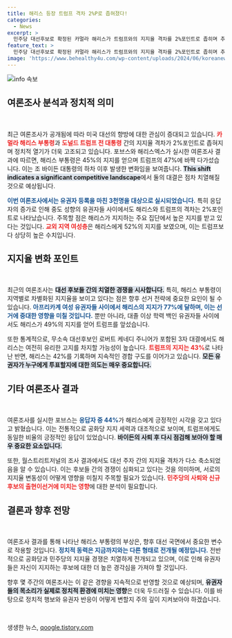 ```yaml
---
title: 해리스 등장 트럼프 격차 2%P로 좁혀졌다!
categories:
  - News
excerpt: >
  민주당 대선후보로 확정된 카멀라 해리스가 트럼프와의 지지율 격차를 2%포인트로 좁히며 추격하고 있습니다. 최근 여론조사에서 해리스는 교외 여성을 비롯한 핵심 표밭에서 우세를 보이며, 대선 경합주에서도 박빙의 승부를 이어가고 있습니다. 클릭해서 더 자세한 내용을 확인하세요!
feature_text: >
  민주당 대선후보로 확정된 카멀라 해리스가 트럼프와의 지지율 격차를 2%포인트로 좁히며 추격하고 있습니다. 최근 여론조사에서 해리스는 교외 여성을 비롯한 핵심 표밭에서 우세를 보이며, 대선 경합주에서도 박빙의 승부를 이어가고 있습니다. 클릭해서 더 자세한 내용을 확인하세요!
image: 'https://www.behealthy4u.com/wp-content/uploads/2024/06/koreanews.jpg'
---
```


<p><img src="https://www.behealthy4u.com/wp-content/uploads/2024/06/koreanews.jpg" alt="info 속보" /></p>

<h2 data-ke-size="size26">여론조사 분석과 정치적 의미</h2>

<p data-ke-size="size16">&nbsp;</p>

<p>최근 여론조사가 공개됨에 따라 미국 대선의 향방에 대한 관심이 증대되고 있습니다. <b><span style="color: #ee2323;">카멀라 해리스 부통령</span></b>과 <b><span style="color: #ee2323;">도널드 트럼프 전 대통령</span></b> 간의 지지율 격차가 2%포인트로 좁혀지며 정치적 열기가 더욱 고조되고 있습니다. 포브스와 해리스엑스가 실시한 여론조사 결과에 따르면, 해리스 부통령은 45%의 지지를 얻으며 트럼프의 47%에 바짝 다가섰습니다. 이는 조 바이든 대통령의 하차 이후 발생한 변화임을 보여줍니다. <b><span style="background-color: #21538527;">This shift indicates a significant competitive landscape</span></b>에서 둘의 대결은 점차 치열해질 것으로 예상됩니다. </p>

<p><b><span style="color: #1a5490;">이번 여론조사에서는 유권자 등록을 마친 3천명을 대상으로 실시되었습니다.</span></b> 특히 응답자의 증가로 인해 중도 성향의 유권자들 사이에서도 해리스와 트럼프의 격차는 2%포인트로 나타났습니다. 주목할 점은 해리스가 지지하는 주요 집단에서 높은 지지를 받고 있다는 것입니다. <b><span style="color: #ee2323;">교외 지역 여성층</span></b>은 해리스에게 52%의 지지를 보였으며, 이는 트럼프보다 상당히 높은 수치입니다.</p>

<h2 data-ke-size="size26">지지율 변화 포인트</h2>

<p data-ke-size="size16">&nbsp;</p>

<p>최근의 여론조사는 <b><span style="background-color: #21538527;">대선 후보들 간의 치열한 경쟁을 시사합니다.</span></b> 특히, 해리스 부통령이 지역별로 차별화된 지지율을 보이고 있다는 점은 향후 선거 전략에 중요한 요인이 될 수 있습니다. <b><span style="color: #1a5490;">아프리카계 여성 유권자들 사이에서 해리스의 지지가 77%에 달하며, 이는 선거에 중대한 영향을 미칠 것입니다.</span></b> 뿐만 아니라, 대졸 이상 학력 백인 유권자들 사이에서도 해리스가 49%의 지지를 얻어 트럼프를 앞섰습니다.</p>

<p>또한 통계적으로, 무소속 대선후보인 로버트 케네디 주니어가 포함된 3자 대결에서도 해리스는 여전히 유리한 고지를 차지할 가능성이 높습니다. <b><span style="color: #ee2323;">트럼프의 지지는 43%</span></b>로 나타난 반면, 해리스는 42%를 기록하며 지속적인 경합 구도를 이어가고 있습니다. <b><span style="background-color: #21538527;">모든 유권자가 누구에게 투표할지에 대한 의도는 매우 중요합니다.</span></b> </p>

<h2 data-ke-size="size26">기타 여론조사 결과</h2>

<p data-ke-size="size16">&nbsp;</p>

<p>여론조사를 실시한 포브스는 <b><span style="color: #1a5490;">응답자 중 44%</span></b>가 해리스에게 긍정적인 시각을 갖고 있다고 밝혔습니다. 이는 전통적으로 공화당 지지 세력과 대조적으로 보이며, 트럼프에게도 동일한 비율의 긍정적인 응답이 있었습니다. <b><span style="background-color: #21538527;">바이든의 사퇴 후 다시 점검해 보아야 할 매우 중요한 요소입니다.</span></b> </p>

<p>또한, 월스트리트저널의 조사 결과에서도 대선 주자 간의 지지율 격차가 다소 축소되었음을 알 수 있습니다. 이는 후보들 간의 경쟁이 심화되고 있다는 것을 의미하며, 서로의 지지율 변동성이 어떻게 영향을 미칠지 주목할 필요가 있습니다. <b><span style="color: #ee2323;">민주당의 사퇴와 신규 후보의 출현이선거에 미치는 영향</span></b>에 대한 분석이 필요합니다. </p>

<h2 data-ke-size="size26">결론과 향후 전망</h2>

<p data-ke-size="size16">&nbsp;</p>

<p>여론조사 결과를 통해 나타난 해리스 부통령의 부상은, 향후 대선 국면에서 중요한 변수로 작용할 것입니다. <b><span style="color: #1a5490;">정치적 동력은 지금까지와는 다른 형태로 전개될 예정입니다.</span></b> 전반적으로 공화당과 민주당의 지지율 경쟁은 치열하게 전개되고 있으며, 이로 인해 유권자들은 자신이 지지하는 후보에 대한 더 높은 경각심을 가져야 할 것입니다.</p>

<p>향후 몇 주간의 여론조사는 이 같은 경향을 지속적으로 반영할 것으로 예상되며, <b><span style="background-color: #21538527;">유권자들의 목소리가 실제로 정치적 환경에 미치는 영향</span></b>은 더욱 두드러질 수 있습니다. 이를 바탕으로 정치적 행보와 유권자 반응이 어떻게 변할지 주의 깊이 지켜보아야 하겠습니다. </p>

<p data-ke-size="size16">&nbsp;</p>
생생한 뉴스, <a href="https://qoogle.tistory.com" rel="dofollow">qoogle.tistory.com</a>


